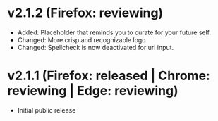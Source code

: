 # v2.1.2 (Firefox: reviewing)

- Added: Placeholder that reminds you to curate for your future self.
- Changed: More crisp and recognizable logo
- Changed: Spellcheck is now deactivated for url input.

# v2.1.1 (Firefox: released | Chrome: reviewing | Edge: reviewing)

- Initial public release
